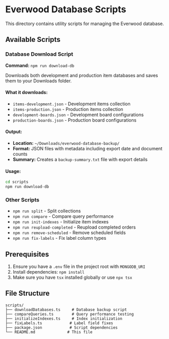# Everwood Database Scripts

This directory contains utility scripts for managing the Everwood database.

## Available Scripts

### Database Download Script

**Command:** `npm run download-db`

Downloads both development and production item databases and saves them to your Downloads folder.

#### What it downloads:

- `items-development.json` - Development items collection
- `items-production.json` - Production items collection
- `development-boards.json` - Development board configurations
- `production-boards.json` - Production board configurations

#### Output:

- **Location:** `~/Downloads/everwood-database-backup/`
- **Format:** JSON files with metadata including export date and document counts
- **Summary:** Creates a `backup-summary.txt` file with export details

#### Usage:

```bash
cd scripts
npm run download-db
```

### Other Scripts

- `npm run split` - Split collections
- `npm run compare` - Compare query performance
- `npm run init-indexes` - Initialize item indexes
- `npm run reupload-completed` - Reupload completed orders
- `npm run remove-scheduled` - Remove scheduled fields
- `npm run fix-labels` - Fix label column types

## Prerequisites

1. Ensure you have a `.env` file in the project root with `MONGODB_URI`
2. Install dependencies: `npm install`
3. Make sure you have `tsx` installed globally or use `npx tsx`

## File Structure

```
scripts/
├── downloadDatabases.ts     # Database backup script
├── compareQueries.ts        # Query performance testing
├── initializeIndexes.ts     # Index initialization
├── fixLabels.ts            # Label field fixes
├── package.json            # Script dependencies
└── README.md              # This file
```
